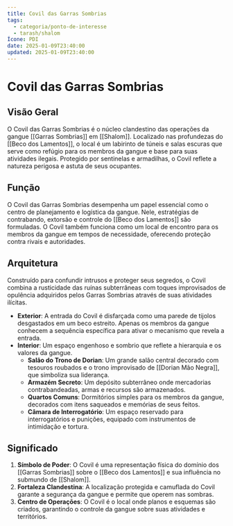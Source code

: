```yaml
---
title: Covil das Garras Sombrias
tags:
  - categoria/ponto-de-interesse
  - tarash/shalom
Ícone: PDI
date: 2025-01-09T23:40:00
updated: 2025-01-09T23:40:00
---
```


# Covil das Garras Sombrias

## Visão Geral

O Covil das Garras Sombrias é o núcleo clandestino das operações da gangue [[Garras Sombrias]] em [[Shalom]]. Localizado nas profundezas do [[Beco dos Lamentos]], o local é um labirinto de túneis e salas escuras que serve como refúgio para os membros da gangue e base para suas atividades ilegais. Protegido por sentinelas e armadilhas, o Covil reflete a natureza perigosa e astuta de seus ocupantes.

## Função

O Covil das Garras Sombrias desempenha um papel essencial como o centro de planejamento e logística da gangue. Nele, estratégias de contrabando, extorsão e controle do [[Beco dos Lamentos]] são formuladas. O Covil também funciona como um local de encontro para os membros da gangue em tempos de necessidade, oferecendo proteção contra rivais e autoridades.

## Arquitetura

Construído para confundir intrusos e proteger seus segredos, o Covil combina a rusticidade das ruínas subterrâneas com toques improvisados de opulência adquiridos pelos Garras Sombrias através de suas atividades ilícitas.

- **Exterior**: A entrada do Covil é disfarçada como uma parede de tijolos desgastados em um beco estreito. Apenas os membros da gangue conhecem a sequência específica para ativar o mecanismo que revela a entrada.
- **Interior**: Um espaço engenhoso e sombrio que reflete a hierarquia e os valores da gangue.
    - **Salão do Trono de Dorian**: Um grande salão central decorado com tesouros roubados e o trono improvisado de [[Dorian Mão Negra]], que simboliza sua liderança.
    - **Armazém Secreto**: Um depósito subterrâneo onde mercadorias contrabandeadas, armas e recursos são armazenados.
    - **Quartos Comuns**: Dormitórios simples para os membros da gangue, decorados com itens saqueados e memórias de seus feitos.
    - **Câmara de Interrogatório**: Um espaço reservado para interrogatórios e punições, equipado com instrumentos de intimidação e tortura.

## Significado

1. **Símbolo de Poder**: O Covil é uma representação física do domínio dos [[Garras Sombrias]] sobre o [[Beco dos Lamentos]] e sua influência no submundo de [[Shalom]].
2. **Fortaleza Clandestina**: A localização protegida e camuflada do Covil garante a segurança da gangue e permite que operem nas sombras.
3. **Centro de Operações**: O Covil é o local onde planos e esquemas são criados, garantindo o controle da gangue sobre suas atividades e territórios.
